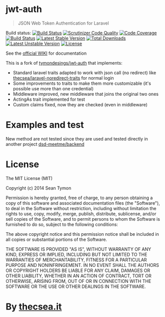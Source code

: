# jwt-auth

> JSON Web Token Authentication for Laravel

Build status: [![Build Status](https://travis-ci.org/thecsea/jwt-auth.svg?branch=master)](https://travis-ci.org/thecsea/jwt-auth) [![Scrutinizer Code Quality](https://scrutinizer-ci.com/g/thecsea/jwt-auth/badges/quality-score.png?b=master)](https://scrutinizer-ci.com/g/thecsea/jwt-auth/?branch=master) [![Code Coverage](https://scrutinizer-ci.com/g/thecsea/jwt-auth/badges/coverage.png?b=master)](https://scrutinizer-ci.com/g/thecsea/jwt-auth/?branch=master) [![Build Status](https://scrutinizer-ci.com/g/thecsea/jwt-auth/badges/build.png?b=master)](https://scrutinizer-ci.com/g/thecsea/jwt-auth/build-status/master) [![Latest Stable Version](https://poser.pugx.org/thecsea/jwt-auth/v/stable)](https://packagist.org/packages/thecsea/jwt-auth) [![Total Downloads](https://poser.pugx.org/thecsea/jwt-auth/downloads)](https://packagist.org/packages/thecsea/jwt-auth) [![Latest Unstable Version](https://poser.pugx.org/thecsea/jwt-auth/v/unstable)](https://packagist.org/packages/thecsea/jwt-auth) [![License](https://poser.pugx.org/thecsea/jwt-auth/license)](https://packagist.org/packages/thecsea/jwt-auth)

See the [official WIKI](https://github.com/tymondesigns/jwt-auth/wiki) for documentation

This is a fork of [tymondesings/jwt-auth](https://github.com/tymondesigns/jwt-auth/) that implements:

* Standard laravel traits adapted to work with json call (no redirect) like [thecsea/laravel-noredirect-traits](https://github.com/thecsea/laravel-noredirect-traits) for normal login
* Some improvements to traits to make them more customizable (it's possible use more than one credential)
* Middleware improved, new middleware that joins the original two ones
* ActingAs trait implemented for test
* Custom claims fixed, now they are checked (even in middleware)

# Examples and test
New method are not tested since they are used and tested directly in another project [dsd-meetme/backend](https://github.com/dsd-meetme/backend)

# License

The MIT License (MIT)

Copyright (c) 2014 Sean Tymon

Permission is hereby granted, free of charge, to any person obtaining a copy
of this software and associated documentation files (the "Software"), to deal
in the Software without restriction, including without limitation the rights
to use, copy, modify, merge, publish, distribute, sublicense, and/or sell
copies of the Software, and to permit persons to whom the Software is
furnished to do so, subject to the following conditions:

The above copyright notice and this permission notice shall be included in all
copies or substantial portions of the Software.

THE SOFTWARE IS PROVIDED "AS IS", WITHOUT WARRANTY OF ANY KIND, EXPRESS OR
IMPLIED, INCLUDING BUT NOT LIMITED TO THE WARRANTIES OF MERCHANTABILITY,
FITNESS FOR A PARTICULAR PURPOSE AND NONINFRINGEMENT. IN NO EVENT SHALL THE
AUTHORS OR COPYRIGHT HOLDERS BE LIABLE FOR ANY CLAIM, DAMAGES OR OTHER
LIABILITY, WHETHER IN AN ACTION OF CONTRACT, TORT OR OTHERWISE, ARISING FROM,
OUT OF OR IN CONNECTION WITH THE SOFTWARE OR THE USE OR OTHER DEALINGS IN THE
SOFTWARE.

# By [thecsea.it](http://www.thecsea.it)
